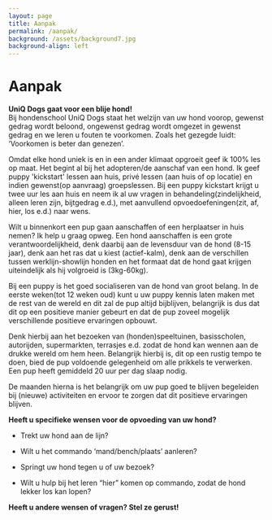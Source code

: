 ```yaml
---
layout: page
title: Aanpak
permalink: /aanpak/
background: /assets/background7.jpg
background-align: left
---
```

# Aanpak

**UniQ Dogs gaat voor een blije hond!**  
Bij hondenschool UniQ Dogs staat het welzijn van uw hond voorop, gewenst gedrag wordt beloond, ongewenst gedrag wordt omgezet in gewenst gedrag en we leren u fouten te voorkomen. Zoals het gezegde luidt: ‘Voorkomen is beter dan genezen’.

Omdat elke hond uniek is en in een ander klimaat opgroeit geef ik 100% les op maat. 
Het begint al bij het adopteren/de aanschaf van een hond. Ik geef puppy 'kickstart' lessen aan huis, privé lessen (aan huis of op locatie) en indien gewenst(op aanvraag) groepslessen. Bij een puppy kickstart krijgt u twee uur les aan huis en neem ik al uw vragen in behandeling(zindelijkheid, alleen leren zijn, bijtgedrag e.d.), met aanvullend opvoedoefeningen(zit, af, hier, los e.d.) naar wens. 

Wilt u binnenkort een pup gaan aanschaffen of een herplaatser in huis nemen? Ik help u graag opweg. Een hond aanschaffen is een grote verantwoordelijkheid, denk daarbij aan de levensduur van de hond (8-15 jaar), denk aan het ras dat u kiest (actief-kalm), denk aan de verschillen tussen werklijn-showlijn honden en het formaat dat de hond gaat krijgen uiteindelijk als hij volgroeid is (3kg-60kg).

Bij een puppy is het goed socialiseren van de hond van groot belang. In de eerste weken(tot 12 weken oud) kunt u uw puppy kennis laten maken met de rest van de wereld en dit zal de pup altijd bijblijven, belangrijk is dus dat dit op een positieve manier gebeurt en dat de pup zoveel mogelijk verschillende positieve ervaringen opbouwt. 

Denk hierbij aan het bezoeken van (honden)speeltuinen, basisscholen, autorijden, supermarkten, terrasjes e.d. zodat de hond kan wennen aan de drukke wereld om hem heen. Belangrijk hierbij is, dit op een rustig tempo te doen, bied de pup voldoende gelegenheid om alle prikkels te verwerken. Een pup heeft gemiddeld 20 uur per dag slaap nodig.

De maanden hierna is het belangrijk om uw pup goed te blijven begeleiden bij (nieuwe) activiteiten en ervoor te zorgen dat dit positieve ervaringen blijven.

**Heeft u specifieke wensen voor de opvoeding van uw hond?**

- Trekt uw hond aan de lijn?

- Wilt u het commando ‘mand/bench/plaats’ aanleren?

- Springt uw hond tegen u of uw bezoek?

- Wilt u hulp bij het leren “hier” komen op commando, zodat de hond lekker los kan lopen?


**Heeft u andere wensen of vragen? Stel ze gerust!**
